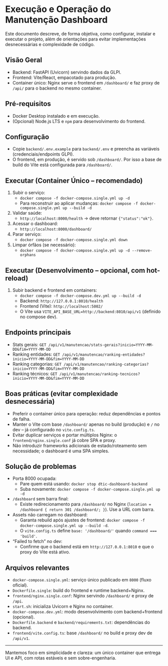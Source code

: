 # Execução e Operação do Manutenção Dashboard

Este documento descreve, de forma objetiva, como configurar, instalar e executar o projeto, além de orientações para evitar implementações desnecessárias e complexidade de código.

## Visão Geral
- Backend: FastAPI (Uvicorn) servindo dados da GLPI.
- Frontend: Vite/React, empacotado para produção.
- Container único: Nginx serve o frontend em `/dashboard/` e faz proxy de `/api/` para o backend no mesmo container.

## Pré-requisitos
- Docker Desktop instalado e em execução.
- (Opcional) Node.js LTS e `npm` para desenvolvimento do frontend.

## Configuração
- Copie `backend/.env.example` para `backend/.env` e preencha as variáveis (credenciais/endpoints GLPI).
- O frontend, em produção, é servido sob `/dashboard/`. Por isso a base de build do Vite está configurada para `/dashboard/`.

## Executar (Container Único – recomendado)
1. Subir o serviço:
   - `docker compose -f docker-compose.single.yml up -d`
   - Para reconstruir ao aplicar mudanças: `docker compose -f docker-compose.single.yml up --build -d`
2. Validar saúde:
   - `http://localhost:8000/health` → deve retornar `{"status":"ok"}`.
3. Acessar o dashboard:
   - `http://localhost:8000/dashboard/`
4. Parar serviço:
   - `docker compose -f docker-compose.single.yml down`
5. Limpar órfãos (se necessário):
   - `docker compose -f docker-compose.single.yml up -d --remove-orphans`

## Executar (Desenvolvimento – opcional, com hot-reload)
1. Subir backend e frontend em containers:
   - `docker compose -f docker-compose.dev.yml up --build -d`
   - Backend: `http://127.0.0.1:8010/health`
   - Frontend (Vite): `http://localhost:5002/`
   - O Vite usa `VITE_API_BASE_URL=http://backend:8010/api/v1` (definido no compose dev).

## Endpoints principais
- Stats gerais: `GET /api/v1/manutencao/stats-gerais?inicio=YYYY-MM-DD&fim=YYYY-MM-DD`
- Ranking entidades: `GET /api/v1/manutencao/ranking-entidades?inicio=YYYY-MM-DD&fim=YYYY-MM-DD`
- Ranking categorias: `GET /api/v1/manutencao/ranking-categorias?inicio=YYYY-MM-DD&fim=YYYY-MM-DD`
- Ranking técnicos: `GET /api/v1/manutencao/ranking-tecnicos?inicio=YYYY-MM-DD&fim=YYYY-MM-DD`

## Boas práticas (evitar complexidade desnecessária)
- Preferir o container único para operação: reduz dependências e pontos de falha.
- Manter o Vite com base `/dashboard/` apenas no build (produção) e `/` no dev – já configurado no `vite.config.ts`.
- Evitar duplicar serviços e portar múltiplos Nginx: o `frontend/nginx.single.conf` já cobre SPA e proxy.
- Não introduzir frameworks adicionais de estado/roteamento sem necessidade; o dashboard é uma SPA simples.

## Solução de problemas
- Porta 8000 ocupada:
  - Pare quem está usando: `docker stop dtic-dashboard-backend`
  - Suba novamente: `docker compose -f docker-compose.single.yml up -d`
- `/dashboard` sem barra final:
  - Existe redirecionamento para `/dashboard/` no Nginx (`location = /dashboard { return 301 /dashboard/; }`). Use a URL com barra.
- Assets não carregam no dashboard:
  - Garanta rebuild após ajustes de frontend: `docker compose -f docker-compose.single.yml up --build -d`.
  - O `vite.config.ts` define `base: '/dashboard/'` quando `command === 'build'`.
- “Failed to fetch” no dev:
  - Confirme que o backend está em `http://127.0.0.1:8010` e que o proxy do Vite está ativo.

## Arquivos relevantes
- `docker-compose.single.yml`: serviço único publicado em `8000` (fluxo oficial).
- `Dockerfile.single`: build do frontend e runtime backend+Nginx.
- `frontend/nginx.single.conf`: Nginx servindo `/dashboard/` e proxy de `/api`.
- `start.sh`: inicializa Uvicorn e Nginx no container.
- `docker-compose.dev.yml`: modo desenvolvimento com backend+frontend (opcional).
- `Dockerfile.backend` e `backend/requirements.txt`: dependências do backend.
- `frontend/vite.config.ts`: base `/dashboard/` no build e proxy dev de `/api/v1`.

---
Mantemos foco em simplicidade e clareza: um único container que entrega UI e API, com rotas estáveis e sem sobre-engenharia.